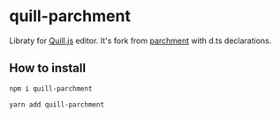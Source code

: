 # quill-parchment
Libraty for [Quill.js](https://github.com/quilljs/quill) editor. It's fork from [parchment](https://github.com/quilljs/parchment) with d.ts declarations.

## How to install

```sh
npm i quill-parchment
```

```sh
yarn add quill-parchment
```
